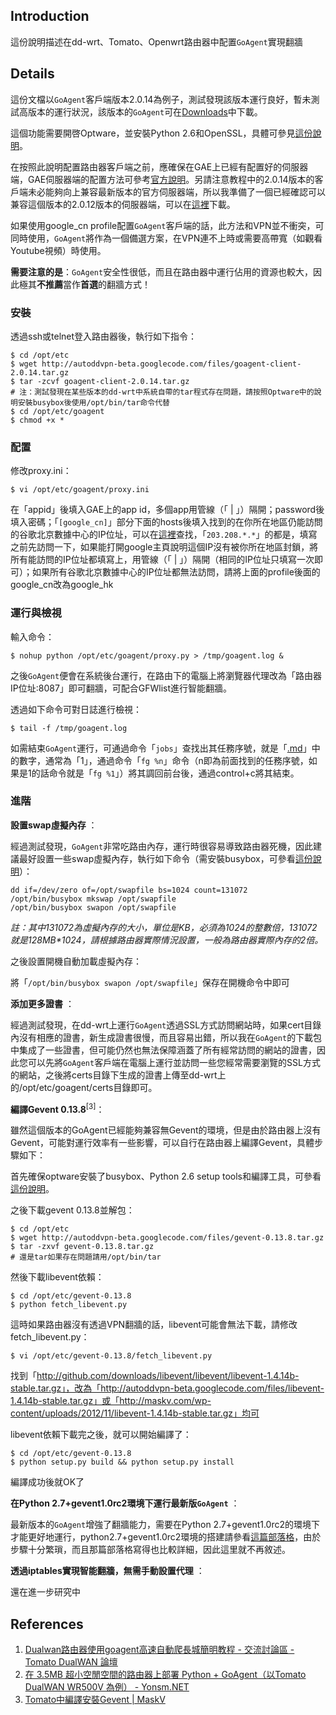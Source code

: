 ## Introduction ##

這份說明描述在dd-wrt、Tomato、Openwrt路由器中配置`GoAgent`實現翻牆

## Details ##

這份文檔以`GoAgent`客戶端版本2.0.14為例子，測試發現該版本運行良好，暫未測試高版本的運行狀況，該版本的`GoAgent`可在[Downloads](http://code.google.com/p/autoddvpn-beta/downloads/list)中下載。

這個功能需要開啓Optware，並安裝Python 2.6和OpenSSL，具體可參見[這份說明](Optware.md)。

在按照此說明配置路由器客戶端之前，應確保在GAE上已經有配置好的伺服器端，GAE伺服器端的配置方法可參考[官方說明](http://code.google.com/p/goagent/wiki/InstallGuide)。另請注意教程中的2.0.14版本的客戶端未必能夠向上兼容最新版本的官方伺服器端，所以我準備了一個已經確認可以兼容這個版本的2.0.12版本的伺服器端，可以在[這裡](http://code.google.com/p/autoddvpn-beta/downloads/detail?name=goagent-server-2.0.12.tar.gz)下載。

如果使用google\_cn profile配置`GoAgent`客戶端的話，此方法和VPN並不衝突，可同時使用，`GoAgent`將作為一個備選方案，在VPN連不上時或需要高帶寬（如觀看Youtube視頻）時使用。

**需要注意的是**：`GoAgent`安全性很低，而且在路由器中運行佔用的資源也較大，因此極其**不推薦**當作**首選**的翻牆方式！

### 安裝 ###
透過ssh或telnet登入路由器後，執行如下指令：
```
$ cd /opt/etc
$ wget http://autoddvpn-beta.googlecode.com/files/goagent-client-2.0.14.tar.gz
$ tar -zcvf goagent-client-2.0.14.tar.gz
# 注：測試發現在某些版本的dd-wrt中系統自帶的tar程式存在問題，請按照Optware中的說明安裝busybox後使用/opt/bin/tar命令代替
$ cd /opt/etc/goagent
$ chmod +x *
```

### 配置 ###
修改proxy.ini：
```
$ vi /opt/etc/goagent/proxy.ini
```
在「appid」後填入GAE上的app id，多個app用管線（「 | 」）隔開；password後填入密碼；「`[google_cn]`」部分下面的hosts後填入找到的在你所在地區仍能訪問的谷歌北京數據中心的IP位址，可以在[這裡](http://smarthosts.googlecode.com/svn/trunk/hosts)查找，「`203.208.*.*`」的都是，填寫之前先訪問一下，如果能打開google主頁說明這個IP沒有被你所在地區封鎖，將所有能訪問的IP位址都填寫上，用管線（「 | 」）隔開（相同的IP位址只填寫一次即可）；如果所有谷歌北京數據中心的IP位址都無法訪問，請將上面的profile後面的google\_cn改為google\_hk

### 運行與檢視 ###
輸入命令：
```
$ nohup python /opt/etc/goagent/proxy.py > /tmp/goagent.log &
```
之後`GoAgent`便會在系統後台運行，在路由下的電腦上將瀏覽器代理改為「路由器IP位址:8087」即可翻牆，可配合GFWlist進行智能翻牆。

透過如下命令可對日誌進行檢視：
```
$ tail -f /tmp/goagent.log
```

如需結束`GoAgent`運行，可通過命令「`jobs`」查找出其任務序號，就是「[.md](.md)」中的數字，通常為「1」，通過命令「`fg %n`」命令（n即為前面找到的任務序號，如果是1的話命令就是「`fg %1`」）將其調回前台後，通過control+c將其結束。

### 進階 ###
**設置swap虛擬內存** ：

經過測試發現，`GoAgent`非常吃路由內存，運行時很容易導致路由器死機，因此建議最好設置一些swap虛擬內存，執行如下命令（需安裝busybox，可參看[這份說明](Optware.md)）：
```
dd if=/dev/zero of=/opt/swapfile bs=1024 count=131072
/opt/bin/busybox mkswap /opt/swapfile
/opt/bin/busybox swapon /opt/swapfile
```
_註：其中131072為虛擬內存的大小，單位是KB，必須為1024的整數倍，131072就是128MB\*1024，請根據路由器實際情況設置，一般為路由器實際內存的2倍。_

之後設置開機自動加載虛擬內存：

將「`/opt/bin/busybox swapon /opt/swapfile`」保存在開機命令中即可

**添加更多證書** ：

經過測試發現，在dd-wrt上運行`GoAgent`透過SSL方式訪問網站時，如果cert目錄內沒有相應的證書，新生成證書很慢，而且容易出錯，所以我在`GoAgent`的下載包中集成了一些證書，但可能仍然也無法保障涵蓋了所有經常訪問的網站的證書，因此您可以先將`GoAgent`客戶端在電腦上運行並訪問一些您經常需要瀏覽的SSL方式的網站，之後將certs目錄下生成的證書上傳至dd-wrt上的/opt/etc/goagent/certs目錄即可。

**編譯Gevent 0.13.8**<sup>[3]</sup>：

雖然這個版本的GoAgent已經能夠兼容無Gevent的環境，但是由於路由器上沒有Gevent，可能對運行效率有一些影響，可以自行在路由器上編譯Gevent，具體步驟如下：

首先確保optware安裝了busybox、Python 2.6 setup tools和編譯工具，可參看[這份說明](Optware.md)。

之後下載gevent 0.13.8並解包：
```
$ cd /opt/etc
$ wget http://autoddvpn-beta.googlecode.com/files/gevent-0.13.8.tar.gz
$ tar -zxvf gevent-0.13.8.tar.gz
# 還是tar如果存在問題請用/opt/bin/tar
```
然後下載libevent依賴：
```
$ cd /opt/etc/gevent-0.13.8
$ python fetch_libevent.py
```
這時如果路由器沒有透過VPN翻牆的話，libevent可能會無法下載，請修改fetch\_libevent.py：
```
$ vi /opt/etc/gevent-0.13.8/fetch_libevent.py
```
找到「http://github.com/downloads/libevent/libevent/libevent-1.4.14b-stable.tar.gz」，改為「http://autoddvpn-beta.googlecode.com/files/libevent-1.4.14b-stable.tar.gz」或「http://maskv.com/wp-content/uploads/2012/11/libevent-1.4.14b-stable.tar.gz」均可

libevent依賴下載完之後，就可以開始編譯了：
```
$ cd /opt/etc/gevent-0.13.8
$ python setup.py build && python setup.py install
```
編譯成功後就OK了

**在Python 2.7+gevent1.0rc2環境下運行最新版`GoAgent`** ：

最新版本的`GoAgent`增強了翻牆能力，需要在Python 2.7+gevent1.0rc2的環境下才能更好地運行，python2.7+gevent1.0rc2環境的搭建請參看[這篇部落格](https://maskv.com/technology/272.html)，由於步驟十分繁瑣，而且那篇部落格寫得也比較詳細，因此這里就不再敘述。

**透過iptables實現智能翻牆，無需手動設置代理** ：

還在進一步研究中

## References ##
  1. [Dualwan路由器使用goagent高速自動爬長城簡明教程 - 交流討論區 - Tomato DualWAN 論壇](http://bbs.dualwan.cn/viewthread.php?tid=229261)
  1. [在 3.5MB 超小空閒空間的路由器上部署 Python + GoAgent（以Tomato DualWAN WR500V 為例） - Yonsm.NET](http://www.yonsm.net/post/645)
  1. [Tomato中編譯安裝Gevent | MaskV](https://maskv.com/technology/192.html)